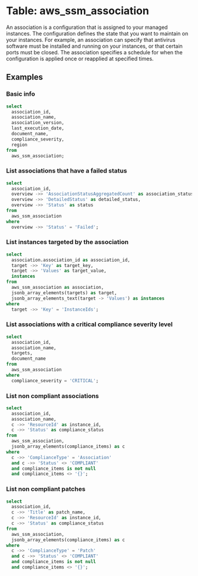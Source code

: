 # Table: aws_ssm_association

An association is a configuration that is assigned to your managed instances. The configuration defines the state that you want to maintain on your instances. For example, an association can specify that antivirus software must be installed and running on your instances, or that certain ports must be closed. The association specifies a schedule for when the configuration is applied once or reapplied at specified times.

## Examples

### Basic info

```sql
select
  association_id,
  association_name,
  association_version,
  last_execution_date,
  document_name,
  compliance_severity,
  region
from
  aws_ssm_association;
```

### List associations that have a failed status

```sql
select
  association_id,
  overview ->> 'AssociationStatusAggregatedCount' as association_status_aggregated_count,
  overview ->> 'DetailedStatus' as detailed_status,
  overview ->> 'Status' as status
from
  aws_ssm_association
where
  overview ->> 'Status' = 'Failed';
```

### List instances targeted by the association

```sql
select
  association.association_id as association_id,
  target ->> 'Key' as target_key,
  target ->> 'Values' as target_value,
  instances
from
  aws_ssm_association as association,
  jsonb_array_elements(targets) as target,
  jsonb_array_elements_text(target -> 'Values') as instances
where
  target ->> 'Key' = 'InstanceIds';
```

### List associations with a critical compliance severity level

```sql
select
  association_id,
  association_name,
  targets,
  document_name
from
  aws_ssm_association
where
  compliance_severity = 'CRITICAL';
```

### List non compliant associations

```sql
select
  association_id,
  association_name,
  c ->> 'ResourceId' as instance_id,
  c ->> 'Status' as compliance_status
from
  aws_ssm_association,
  jsonb_array_elements(compliance_items) as c
where
  c ->> 'ComplianceType' = 'Association'
  and c ->> 'Status' <> 'COMPLIANT'
  and compliance_items is not null
  and compliance_items <> '{}';
```

### List non compliant patches

```sql
select
  association_id,
  c ->> 'Title' as patch_name,
  c ->> 'ResourceId' as instance_id,
  c ->> 'Status' as compliance_status
from
  aws_ssm_association,
  jsonb_array_elements(compliance_items) as c
where
  c ->> 'ComplianceType' = 'Patch'
  and c ->> 'Status' <> 'COMPLIANT'
  and compliance_items is not null
  and compliance_items <> '{}';
```

